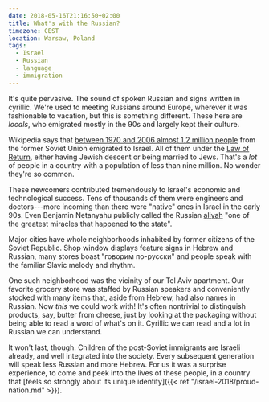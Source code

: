 ```yaml
---
date: 2018-05-16T21:16:50+02:00
title: What's with the Russian?
timezone: CEST
location: Warsaw, Poland
tags:
  - Israel
  - Russian
  - language
  - immigration
---
```


It's quite pervasive. The sound of spoken Russian and signs written in cyrillic. We're used to meeting Russians around Europe, wherever it was fashionable to vacation, but this is something different. These here are *locals*, who emigrated mostly in the 90s and largely kept their culture.

<!--more-->

Wikipedia says that [between 1970 and 2006 almost 1.2 million people](https://en.wikipedia.org/wiki/1990s_Post-Soviet_aliyah#Emigration_of_Jews_and_their_family_members_from_the_former_USSR:[2]) from the former Soviet Union emigrated to Israel. All of them under the [Law of Return](https://en.wikipedia.org/wiki/Law_of_Return), either having Jewish descent or being married to Jews. That's a *lot* of people in a country with a population of less than nine million. No wonder they're so common.

These newcomers contributed tremendously to Israel's economic and technological success. Tens of thousands of them were engineers and doctors---more incoming than there were "native" ones in Israel in the early 90s. Even Benjamin Netanyahu publicly called the Russian [aliyah](https://en.wikipedia.org/wiki/Aliyah) "one of the greatest miracles that happened to the state".

Major cities have whole neighborhoods inhabited by former citizens of the Soviet Republic. Shop window displays feature signs in Hebrew and Russian, many stores boast "говорим по-русски" and people speak with the familiar Slavic melody and rhythm.

One such neighborhood was the vicinity of our Tel Aviv apartment. Our favorite grocery store was staffed by Russian speakers and conveniently stocked with many items that, aside from Hebrew, had also names in Russian. Now *this* we could work with! It's often nontrivial to distinguish products, say, butter from cheese, just by looking at the packaging without being able to read a word of what's on it. Cyrillic we can read and a lot in Russian we can understand.

It won't last, though. Children of the post-Soviet immigrants are Israeli already, and well integrated into the society. Every subsequent generation will speak less Russian and more Hebrew. For us it was a surprise experience, to come and peek into the lives of these people, in a country that [feels so strongly about its unique identity]({{< ref "/israel-2018/proud-nation.md" >}}).
